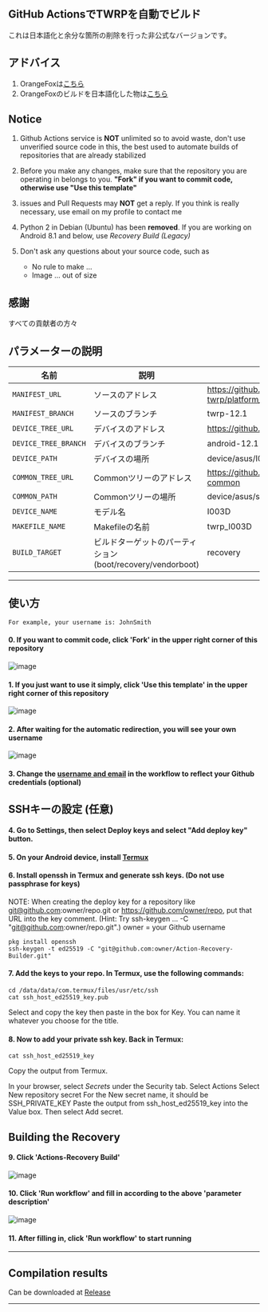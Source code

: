 ## GitHub ActionsでTWRPを自動でビルド
これは日本語化と余分な箇所の削除を行った非公式なバージョンです。
## アドバイス

1. OrangeFoxは[こちら](https://github.com/azwhikaru/Action-OFRP-Builder)
2. OrangeFoxのビルドを日本語化した物は[こちら](https://github.com/reindex-ot/Action-OFRP-Builder-JP)

## Notice

1. Github Actions service is **NOT** unlimited so to avoid waste, don't use unverified source code in this, the best used to automate builds of repositories that are already stabilized

2. Before you make any changes, make sure that the repository you are operating in belongs to you. **"Fork" if you want to commit code, otherwise use "Use this template"**

3. issues and Pull Requests may **NOT** get a reply. If you think is really necessary, use email on my profile to contact me

4. Python 2 in Debian (Ubuntu) has been **removed**. If you are working on Android 8.1 and below, use *Recovery Build (Legacy)*

5. Don't ask any questions about your source code, such as
	- No rule to make ...
	- Image ... out of size

## 感謝

すべての貢献者の方々

## パラメーターの説明

| 名前                 | 説明                                       | 例                                                      |
| -------------------- | ------------------------------------------------- | ------------------------------------------------------------ |
| `MANIFEST_URL`       | ソースのアドレス                                    | https://github.com/minimal-manifest-twrp/platform_manifest_twrp_aosp.git |
| `MANIFEST_BRANCH`    | ソースのブランチ                                     | twrp-12.1                                                    |
| `DEVICE_TREE_URL`    | デバイスのアドレス                                    | https://github.com/TeamWin/android_device_asus_I003D         |
| `DEVICE_TREE_BRANCH` | デバイスのブランチ                                     | android-12.1                                                 |
| `DEVICE_PATH`        | デバイスの場所                                   | device/asus/I003D                                            |
| `COMMON_TREE_URL`    | Commonツリーのアドレス                               | https://github.com/TeamWin/android_device_asus_sm8250-common |
| `COMMON_PATH`        | Commonツリーの場所                              | device/asus/sm8250-common                                    |
| `DEVICE_NAME`        | モデル名                                        | I003D                                                        |
| `MAKEFILE_NAME`      | Makefileの名前                                     | twrp_I003D                                                   |
| `BUILD_TARGET`       | ビルドターゲットのパーティション (boot/recovery/vendorboot) | recovery                                                     |

-----

## 使い方

```
For example, your username is: JohnSmith
```

#### 0. If you want to commit code, click 'Fork' in the upper right corner of this repository

![image](https://user-images.githubusercontent.com/37921907/177914706-c92476c5-7e14-4fb3-be94-0c8a11dae874.png)

#### 1. If you just want to use it simply, click 'Use this template' in the upper right corner of this repository

![image](https://github.com/azwhikaru/Action-TWRP-Builder/assets/37921907/fae6ce3c-bd4c-4bbe-8050-5dd29dff2522)

#### 2. After waiting for the automatic redirection, you will see your own username

![image](https://user-images.githubusercontent.com/37921907/177915106-5bde6fc9-303c-479e-b290-22b48efd1e4e.png)

#### 3. Change the [username and email](https://github.com/CaptainThrowback/Action-Recovery-Builder/blob/main/.github/workflows/Recovery%20Build.yml#L100-L101) in the workflow to reflect your Github credentials (optional)

## SSHキーの設定 (任意)

#### 4. Go to Settings, then select Deploy keys and select "Add deploy key" button.

#### 5. On your Android device, install [Termux](https://github.com/termux/termux-app/releases)

#### 6. Install openssh in Termux and generate ssh keys. (Do not use passphrase for keys)

NOTE: When creating the deploy key for a repository like git@github.com:owner/repo.git or https://github.com/owner/repo, put that URL into the key comment. (Hint: Try ssh-keygen ... -C "git@github.com:owner/repo.git".)
owner = your Github username

```
pkg install openssh
ssh-keygen -t ed25519 -C "git@github.com:owner/Action-Recovery-Builder.git"
```

#### 7. Add the keys to your repo. In Termux, use the following commands:

```
cd /data/data/com.termux/files/usr/etc/ssh
cat ssh_host_ed25519_key.pub
```

  Select and copy the key then paste in the box for Key.
  You can name it whatever you choose for the title.

#### 8. Now to add your private ssh key. Back in Termux:

```
cat ssh_host_ed25519_key
```

   Copy the output from Termux.

   In your browser, select *Secrets* under the Security tab.
   Select Actions
   Select New repository secret
   For the New secret name, it should be SSH_PRIVATE_KEY
   Paste the output from ssh_host_ed25519_key into the Value box.
   Then select Add secret.

## Building the Recovery

#### 9. Click 'Actions-Recovery Build'

![image](https://user-images.githubusercontent.com/37921907/177915304-8731ed80-1d49-48c9-9848-70d0ac8f2720.png)

#### 10. Click 'Run workflow' and fill in according to the above 'parameter description'

![image](https://user-images.githubusercontent.com/37921907/177915346-71c29149-78fb-4a00-996f-5d84ffc9eb8c.png)

#### 11. After filling in, click 'Run workflow' to start running

-----

## Compilation results

Can be downloaded at [Release](../../releases)

-----
